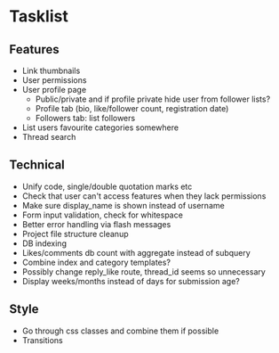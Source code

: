 # Tasklist

## Features
- Link thumbnails
- User permissions
- User profile page
    - Public/private and if profile private hide user from follower lists?
    - Profile tab (bio, like/follower count, registration date)
    - Followers tab: list followers
- List users favourite categories somewhere
- Thread search


## Technical
- Unify code, single/double quotation marks etc
- Check that user can't access features when they lack permissions
- Make sure display_name is shown instead of username
- Form input validation, check for whitespace
- Better error handling via flash messages
- Project file structure cleanup
- DB indexing
- Likes/comments db count with aggregate instead of subquery
- Combine index and category templates?
- Possibly change reply_like route, thread_id seems so unnecessary
- Display weeks/months instead of days for submission age?

## Style
- Go through css classes and combine them if possible
- Transitions 


